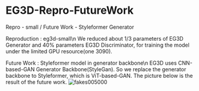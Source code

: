 # EG3D-Repro-FutureWork
Repro - small / Future Work - Styleformer Generator


Reproduction : eg3d-small\n
We reduced about 1/3 parameters of EG3D Generator and 40% parameters EG3D Discriminator, for training the model under the limited GPU resource(one 3090).


Future Work : Styleformer model in generator backbone\n
EG3D uses CNN-based-GAN Generator Backbone(StyleGan). So we replace the generator backbone to Styleformer, which is ViT-based-GAN. The picture below is the result of the future work.
![fakes005000](https://user-images.githubusercontent.com/110541013/232396134-603fb973-66ff-4555-ade1-b53f18785319.png)
